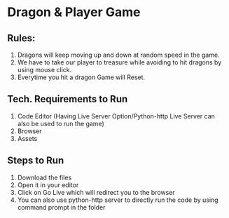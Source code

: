 # Dragon & Player Game

## Rules:
1. Dragons will keep moving up and down at random speed in the game.
2. We have to take our player to treasure while avoiding to hit dragons by using mouse click.
3. Everytime you hit a dragon Game will Reset.

## Tech. Requirements to Run
1. Code Editor (Having Live Server Option/Python-http Live Server can also be used to run the game) 
2. Browser
3. Assets

## Steps to Run
1. Download the files 
2. Open it in your editor
3. Click on Go Live which will redirect you to the browser
4. You can also use python-http server to directly run the code by using command prompt in the folder
